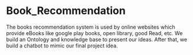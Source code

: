 # Book_Recommendation
The books recommendation system is used by online websites which provide eBooks like google play books, open library, good Read, etc. We build an Ontology and knowledge base to present our ideas. After that, we build a chatbot to mimic our final project idea.
